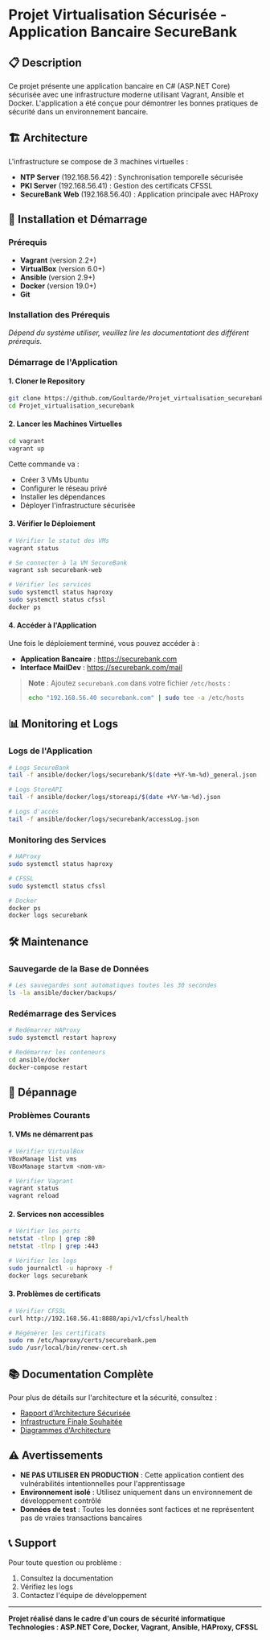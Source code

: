# Projet Virtualisation Sécurisée - Application Bancaire SecureBank

## 📋 Description

Ce projet présente une application bancaire en C# (ASP.NET Core) sécurisée avec une infrastructure moderne utilisant Vagrant, Ansible et Docker. L'application a été conçue pour démontrer les bonnes pratiques de sécurité dans un environnement bancaire.

## 🏗️ Architecture

L'infrastructure se compose de 3 machines virtuelles :

- **NTP Server** (192.168.56.42) : Synchronisation temporelle sécurisée
- **PKI Server** (192.168.56.41) : Gestion des certificats CFSSL
- **SecureBank Web** (192.168.56.40) : Application principale avec HAProxy

## 🚀 Installation et Démarrage

### Prérequis

- **Vagrant** (version 2.2+)
- **VirtualBox** (version 6.0+)
- **Ansible** (version 2.9+)
- **Docker** (version 19.0+)
- **Git**

### Installation des Prérequis

*Dépend du système utiliser, veuillez lire les documentationt des différent prérequis.*

### Démarrage de l'Application

#### 1. Cloner le Repository
```bash
git clone https://github.com/Goultarde/Projet_virtualisation_securebank
cd Projet_virtualisation_securebank
```

#### 2. Lancer les Machines Virtuelles
```bash
cd vagrant
vagrant up
```

Cette commande va :
- Créer 3 VMs Ubuntu
- Configurer le réseau privé
- Installer les dépendances
- Déployer l'infrastructure sécurisée

#### 3. Vérifier le Déploiement
```bash
# Vérifier le statut des VMs
vagrant status

# Se connecter à la VM SecureBank
vagrant ssh securebank-web

# Vérifier les services
sudo systemctl status haproxy
sudo systemctl status cfssl
docker ps
```

#### 4. Accéder à l'Application

Une fois le déploiement terminé, vous pouvez accéder à :

- **Application Bancaire** : https://securebank.com
- **Interface MailDev** : https://securebank.com/mail

> **Note** : Ajoutez `securebank.com` dans votre fichier `/etc/hosts` :
> ```bash
> echo "192.168.56.40 securebank.com" | sudo tee -a /etc/hosts
> ```


## 📊 Monitoring et Logs

### Logs de l'Application
```bash
# Logs SecureBank
tail -f ansible/docker/logs/securebank/$(date +%Y-%m-%d)_general.json

# Logs StoreAPI
tail -f ansible/docker/logs/storeapi/$(date +%Y-%m-%d).json

# Logs d'accès
tail -f ansible/docker/logs/securebank/accessLog.json
```

### Monitoring des Services
```bash
# HAProxy
sudo systemctl status haproxy

# CFSSL
sudo systemctl status cfssl

# Docker
docker ps
docker logs securebank
```

## 🛠️ Maintenance

### Sauvegarde de la Base de Données
```bash
# Les sauvegardes sont automatiques toutes les 30 secondes
ls -la ansible/docker/backups/
```


### Redémarrage des Services
```bash
# Redémarrer HAProxy
sudo systemctl restart haproxy

# Redémarrer les conteneurs
cd ansible/docker
docker-compose restart
```

## 🚨 Dépannage

### Problèmes Courants

#### 1. VMs ne démarrent pas
```bash
# Vérifier VirtualBox
VBoxManage list vms
VBoxManage startvm <nom-vm>

# Vérifier Vagrant
vagrant status
vagrant reload
```

#### 2. Services non accessibles
```bash
# Vérifier les ports
netstat -tlnp | grep :80
netstat -tlnp | grep :443

# Vérifier les logs
sudo journalctl -u haproxy -f
docker logs securebank
```

#### 3. Problèmes de certificats
```bash
# Vérifier CFSSL
curl http://192.168.56.41:8888/api/v1/cfssl/health

# Régénérer les certificats
sudo rm /etc/haproxy/certs/securebank.pem
sudo /usr/local/bin/renew-cert.sh
```

## 📚 Documentation Complète

Pour plus de détails sur l'architecture et la sécurité, consultez :
- [Rapport d'Architecture Sécurisée](RAPPORT_ARCHITECTURE_SECURISEE.md)
- [Infrastructure Finale Souhaitée](INFRASTRUCTURE_FINALE.md)
- [Diagrammes d'Architecture](DIAGRAMME_ARCHITECTURE.md)

## ⚠️ Avertissements

- **NE PAS UTILISER EN PRODUCTION** : Cette application contient des vulnérabilités intentionnelles pour l'apprentissage
- **Environnement isolé** : Utilisez uniquement dans un environnement de développement contrôlé
- **Données de test** : Toutes les données sont factices et ne représentent pas de vraies transactions bancaires

## 📞 Support

Pour toute question ou problème :
1. Consultez la documentation
2. Vérifiez les logs
3. Contactez l'équipe de développement

---

**Projet réalisé dans le cadre d'un cours de sécurité informatique**  
**Technologies : ASP.NET Core, Docker, Vagrant, Ansible, HAProxy, CFSSL**
